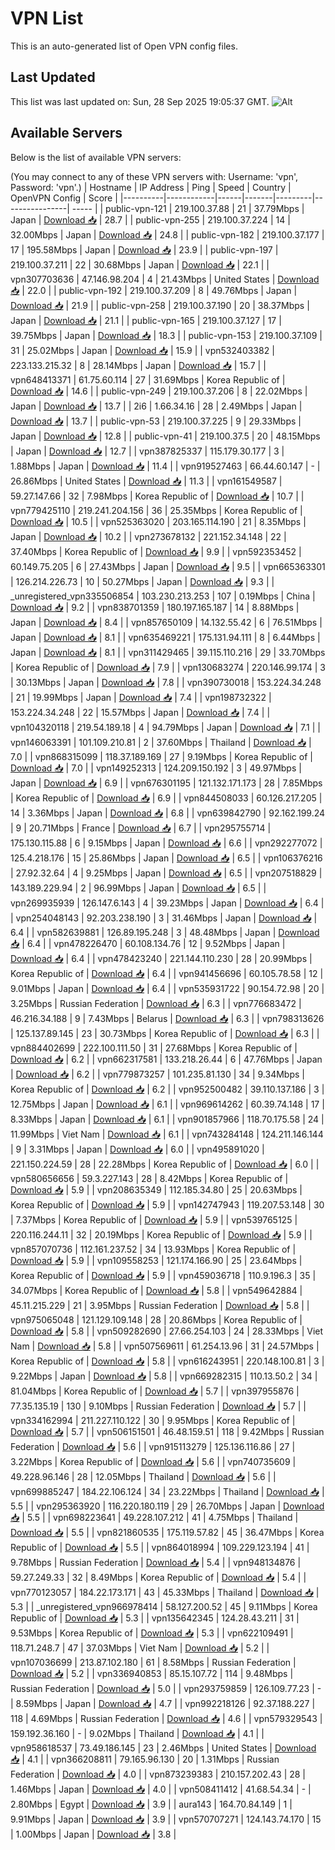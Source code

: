 # VPN List

This is an auto-generated list of Open VPN config files.

## Last Updated

This list was last updated on: Sun, 28 Sep 2025 19:05:37 GMT.
![Alt](https://repobeats.axiom.co/api/embed/186b98318ef1479477931607c1ad7d823f12451f.svg "Repobeats analytics image")

## Available Servers

Below is the list of available VPN servers:

(You may connect to any of these VPN servers with: Username: 'vpn', Password: 'vpn'.)
| Hostname | IP Address | Ping | Speed | Country | OpenVPN Config | Score |
|----------|------------|------|-------|---------|----------------| ----- |
| public-vpn-121 | 219.100.37.88 | 21 | 37.79Mbps | Japan | [Download 📥](./configs/server_0_JP.ovpn) | 28.7 |
| public-vpn-255 | 219.100.37.224 | 14 | 32.00Mbps | Japan | [Download 📥](./configs/server_1_JP.ovpn) | 24.8 |
| public-vpn-182 | 219.100.37.177 | 17 | 195.58Mbps | Japan | [Download 📥](./configs/server_2_JP.ovpn) | 23.9 |
| public-vpn-197 | 219.100.37.211 | 22 | 30.68Mbps | Japan | [Download 📥](./configs/server_3_JP.ovpn) | 22.1 |
| vpn307703636 | 47.146.98.204 | 4 | 21.43Mbps | United States | [Download 📥](./configs/server_4_US.ovpn) | 22.0 |
| public-vpn-192 | 219.100.37.209 | 8 | 49.76Mbps | Japan | [Download 📥](./configs/server_5_JP.ovpn) | 21.9 |
| public-vpn-258 | 219.100.37.190 | 20 | 38.37Mbps | Japan | [Download 📥](./configs/server_6_JP.ovpn) | 21.1 |
| public-vpn-165 | 219.100.37.127 | 17 | 39.75Mbps | Japan | [Download 📥](./configs/server_7_JP.ovpn) | 18.3 |
| public-vpn-153 | 219.100.37.109 | 31 | 25.02Mbps | Japan | [Download 📥](./configs/server_8_JP.ovpn) | 15.9 |
| vpn532403382 | 223.133.215.32 | 8 | 28.14Mbps | Japan | [Download 📥](./configs/server_9_JP.ovpn) | 15.7 |
| vpn648413371 | 61.75.60.114 | 27 | 31.69Mbps | Korea Republic of | [Download 📥](./configs/server_10_KR.ovpn) | 14.6 |
| public-vpn-249 | 219.100.37.206 | 8 | 22.02Mbps | Japan | [Download 📥](./configs/server_11_JP.ovpn) | 13.7 |
| 2i6 | 1.66.34.16 | 28 | 2.49Mbps | Japan | [Download 📥](./configs/server_12_JP.ovpn) | 13.7 |
| public-vpn-53 | 219.100.37.225 | 9 | 29.33Mbps | Japan | [Download 📥](./configs/server_13_JP.ovpn) | 12.8 |
| public-vpn-41 | 219.100.37.5 | 20 | 48.15Mbps | Japan | [Download 📥](./configs/server_14_JP.ovpn) | 12.7 |
| vpn387825337 | 115.179.30.177 | 3 | 1.88Mbps | Japan | [Download 📥](./configs/server_15_JP.ovpn) | 11.4 |
| vpn919527463 | 66.44.60.147 | - | 26.86Mbps | United States | [Download 📥](./configs/server_16_US.ovpn) | 11.3 |
| vpn161549587 | 59.27.147.66 | 32 | 7.98Mbps | Korea Republic of | [Download 📥](./configs/server_17_KR.ovpn) | 10.7 |
| vpn779425110 | 219.241.204.156 | 36 | 25.35Mbps | Korea Republic of | [Download 📥](./configs/server_18_KR.ovpn) | 10.5 |
| vpn525363020 | 203.165.114.190 | 21 | 8.35Mbps | Japan | [Download 📥](./configs/server_19_JP.ovpn) | 10.2 |
| vpn273678132 | 221.152.34.148 | 22 | 37.40Mbps | Korea Republic of | [Download 📥](./configs/server_20_KR.ovpn) | 9.9 |
| vpn592353452 | 60.149.75.205 | 6 | 27.43Mbps | Japan | [Download 📥](./configs/server_21_JP.ovpn) | 9.5 |
| vpn665363301 | 126.214.226.73 | 10 | 50.27Mbps | Japan | [Download 📥](./configs/server_22_JP.ovpn) | 9.3 |
| _unregistered_vpn335506854 | 103.230.213.253 | 107 | 0.19Mbps | China | [Download 📥](./configs/server_23_CN.ovpn) | 9.2 |
| vpn838701359 | 180.197.165.187 | 14 | 8.88Mbps | Japan | [Download 📥](./configs/server_24_JP.ovpn) | 8.4 |
| vpn857650109 | 14.132.55.42 | 6 | 76.51Mbps | Japan | [Download 📥](./configs/server_25_JP.ovpn) | 8.1 |
| vpn635469221 | 175.131.94.111 | 8 | 6.44Mbps | Japan | [Download 📥](./configs/server_26_JP.ovpn) | 8.1 |
| vpn311429465 | 39.115.110.216 | 29 | 33.70Mbps | Korea Republic of | [Download 📥](./configs/server_27_KR.ovpn) | 7.9 |
| vpn130683274 | 220.146.99.174 | 3 | 30.13Mbps | Japan | [Download 📥](./configs/server_28_JP.ovpn) | 7.8 |
| vpn390730018 | 153.224.34.248 | 21 | 19.99Mbps | Japan | [Download 📥](./configs/server_29_JP.ovpn) | 7.4 |
| vpn198732322 | 153.224.34.248 | 22 | 15.57Mbps | Japan | [Download 📥](./configs/server_30_JP.ovpn) | 7.4 |
| vpn104320118 | 219.54.189.18 | 4 | 94.79Mbps | Japan | [Download 📥](./configs/server_31_JP.ovpn) | 7.1 |
| vpn146063391 | 101.109.210.81 | 2 | 37.60Mbps | Thailand | [Download 📥](./configs/server_32_TH.ovpn) | 7.0 |
| vpn868315099 | 118.37.189.169 | 27 | 9.19Mbps | Korea Republic of | [Download 📥](./configs/server_33_KR.ovpn) | 7.0 |
| vpn149252313 | 124.209.150.192 | 3 | 49.97Mbps | Japan | [Download 📥](./configs/server_34_JP.ovpn) | 6.9 |
| vpn676301195 | 121.132.171.173 | 28 | 7.85Mbps | Korea Republic of | [Download 📥](./configs/server_35_KR.ovpn) | 6.9 |
| vpn844508033 | 60.126.217.205 | 14 | 3.36Mbps | Japan | [Download 📥](./configs/server_36_JP.ovpn) | 6.8 |
| vpn639842790 | 92.162.199.24 | 9 | 20.71Mbps | France | [Download 📥](./configs/server_37_FR.ovpn) | 6.7 |
| vpn295755714 | 175.130.115.88 | 6 | 9.15Mbps | Japan | [Download 📥](./configs/server_38_JP.ovpn) | 6.6 |
| vpn292277072 | 125.4.218.176 | 15 | 25.86Mbps | Japan | [Download 📥](./configs/server_39_JP.ovpn) | 6.5 |
| vpn106376216 | 27.92.32.64 | 4 | 9.25Mbps | Japan | [Download 📥](./configs/server_40_JP.ovpn) | 6.5 |
| vpn207518829 | 143.189.229.94 | 2 | 96.99Mbps | Japan | [Download 📥](./configs/server_41_JP.ovpn) | 6.5 |
| vpn269935939 | 126.147.6.143 | 4 | 39.23Mbps | Japan | [Download 📥](./configs/server_42_JP.ovpn) | 6.4 |
| vpn254048143 | 92.203.238.190 | 3 | 31.46Mbps | Japan | [Download 📥](./configs/server_43_JP.ovpn) | 6.4 |
| vpn582639881 | 126.89.195.248 | 3 | 48.48Mbps | Japan | [Download 📥](./configs/server_44_JP.ovpn) | 6.4 |
| vpn478226470 | 60.108.134.76 | 12 | 9.52Mbps | Japan | [Download 📥](./configs/server_45_JP.ovpn) | 6.4 |
| vpn478423240 | 221.144.110.230 | 28 | 20.99Mbps | Korea Republic of | [Download 📥](./configs/server_46_KR.ovpn) | 6.4 |
| vpn941456696 | 60.105.78.58 | 12 | 9.01Mbps | Japan | [Download 📥](./configs/server_47_JP.ovpn) | 6.4 |
| vpn535931722 | 90.154.72.98 | 20 | 3.25Mbps | Russian Federation | [Download 📥](./configs/server_48_RU.ovpn) | 6.3 |
| vpn776683472 | 46.216.34.188 | 9 | 7.43Mbps | Belarus | [Download 📥](./configs/server_49_BY.ovpn) | 6.3 |
| vpn798313626 | 125.137.89.145 | 23 | 30.73Mbps | Korea Republic of | [Download 📥](./configs/server_50_KR.ovpn) | 6.3 |
| vpn884402699 | 222.100.111.50 | 31 | 27.68Mbps | Korea Republic of | [Download 📥](./configs/server_51_KR.ovpn) | 6.2 |
| vpn662317581 | 133.218.26.44 | 6 | 47.76Mbps | Japan | [Download 📥](./configs/server_52_JP.ovpn) | 6.2 |
| vpn779873257 | 101.235.81.130 | 34 | 9.34Mbps | Korea Republic of | [Download 📥](./configs/server_53_KR.ovpn) | 6.2 |
| vpn952500482 | 39.110.137.186 | 3 | 12.75Mbps | Japan | [Download 📥](./configs/server_54_JP.ovpn) | 6.1 |
| vpn969614262 | 60.39.74.148 | 17 | 8.33Mbps | Japan | [Download 📥](./configs/server_55_JP.ovpn) | 6.1 |
| vpn901857966 | 118.70.175.58 | 24 | 11.99Mbps | Viet Nam | [Download 📥](./configs/server_56_VN.ovpn) | 6.1 |
| vpn743284148 | 124.211.146.144 | 9 | 3.31Mbps | Japan | [Download 📥](./configs/server_57_JP.ovpn) | 6.0 |
| vpn495891020 | 221.150.224.59 | 28 | 22.28Mbps | Korea Republic of | [Download 📥](./configs/server_58_KR.ovpn) | 6.0 |
| vpn580656656 | 59.3.227.143 | 28 | 8.42Mbps | Korea Republic of | [Download 📥](./configs/server_59_KR.ovpn) | 5.9 |
| vpn208635349 | 112.185.34.80 | 25 | 20.63Mbps | Korea Republic of | [Download 📥](./configs/server_60_KR.ovpn) | 5.9 |
| vpn142747943 | 119.207.53.148 | 30 | 7.37Mbps | Korea Republic of | [Download 📥](./configs/server_61_KR.ovpn) | 5.9 |
| vpn539765125 | 220.116.244.11 | 32 | 20.19Mbps | Korea Republic of | [Download 📥](./configs/server_62_KR.ovpn) | 5.9 |
| vpn857070736 | 112.161.237.52 | 34 | 13.93Mbps | Korea Republic of | [Download 📥](./configs/server_63_KR.ovpn) | 5.9 |
| vpn109558253 | 121.174.166.90 | 25 | 23.64Mbps | Korea Republic of | [Download 📥](./configs/server_64_KR.ovpn) | 5.9 |
| vpn459036718 | 110.9.196.3 | 35 | 34.07Mbps | Korea Republic of | [Download 📥](./configs/server_65_KR.ovpn) | 5.8 |
| vpn549642884 | 45.11.215.229 | 21 | 3.95Mbps | Russian Federation | [Download 📥](./configs/server_66_RU.ovpn) | 5.8 |
| vpn975065048 | 121.129.109.148 | 28 | 20.86Mbps | Korea Republic of | [Download 📥](./configs/server_67_KR.ovpn) | 5.8 |
| vpn509282690 | 27.66.254.103 | 24 | 28.33Mbps | Viet Nam | [Download 📥](./configs/server_68_VN.ovpn) | 5.8 |
| vpn507569611 | 61.254.13.96 | 31 | 24.57Mbps | Korea Republic of | [Download 📥](./configs/server_69_KR.ovpn) | 5.8 |
| vpn616243951 | 220.148.100.81 | 3 | 9.22Mbps | Japan | [Download 📥](./configs/server_70_JP.ovpn) | 5.8 |
| vpn669282315 | 110.13.50.2 | 34 | 81.04Mbps | Korea Republic of | [Download 📥](./configs/server_71_KR.ovpn) | 5.7 |
| vpn397955876 | 77.35.135.19 | 130 | 9.10Mbps | Russian Federation | [Download 📥](./configs/server_72_RU.ovpn) | 5.7 |
| vpn334162994 | 211.227.110.122 | 30 | 9.95Mbps | Korea Republic of | [Download 📥](./configs/server_73_KR.ovpn) | 5.7 |
| vpn506151501 | 46.48.159.51 | 118 | 9.42Mbps | Russian Federation | [Download 📥](./configs/server_74_RU.ovpn) | 5.6 |
| vpn915113279 | 125.136.116.86 | 27 | 3.22Mbps | Korea Republic of | [Download 📥](./configs/server_75_KR.ovpn) | 5.6 |
| vpn740735609 | 49.228.96.146 | 28 | 12.05Mbps | Thailand | [Download 📥](./configs/server_76_TH.ovpn) | 5.6 |
| vpn699885247 | 184.22.106.124 | 34 | 23.22Mbps | Thailand | [Download 📥](./configs/server_77_TH.ovpn) | 5.5 |
| vpn295363920 | 116.220.180.119 | 29 | 26.70Mbps | Japan | [Download 📥](./configs/server_78_JP.ovpn) | 5.5 |
| vpn698223641 | 49.228.107.212 | 41 | 4.75Mbps | Thailand | [Download 📥](./configs/server_79_TH.ovpn) | 5.5 |
| vpn821860535 | 175.119.57.82 | 45 | 36.47Mbps | Korea Republic of | [Download 📥](./configs/server_80_KR.ovpn) | 5.5 |
| vpn864018994 | 109.229.123.194 | 41 | 9.78Mbps | Russian Federation | [Download 📥](./configs/server_81_RU.ovpn) | 5.4 |
| vpn948134876 | 59.27.249.33 | 32 | 8.49Mbps | Korea Republic of | [Download 📥](./configs/server_82_KR.ovpn) | 5.4 |
| vpn770123057 | 184.22.173.171 | 43 | 45.33Mbps | Thailand | [Download 📥](./configs/server_83_TH.ovpn) | 5.3 |
| _unregistered_vpn966978414 | 58.127.200.52 | 45 | 9.11Mbps | Korea Republic of | [Download 📥](./configs/server_84_KR.ovpn) | 5.3 |
| vpn135642345 | 124.28.43.211 | 31 | 9.53Mbps | Korea Republic of | [Download 📥](./configs/server_85_KR.ovpn) | 5.3 |
| vpn622109491 | 118.71.248.7 | 47 | 37.03Mbps | Viet Nam | [Download 📥](./configs/server_86_VN.ovpn) | 5.2 |
| vpn107036699 | 213.87.102.180 | 61 | 8.58Mbps | Russian Federation | [Download 📥](./configs/server_87_RU.ovpn) | 5.2 |
| vpn336940853 | 85.15.107.72 | 114 | 9.48Mbps | Russian Federation | [Download 📥](./configs/server_88_RU.ovpn) | 5.0 |
| vpn293759859 | 126.109.77.23 | - | 8.59Mbps | Japan | [Download 📥](./configs/server_89_JP.ovpn) | 4.7 |
| vpn992218126 | 92.37.188.227 | 118 | 4.69Mbps | Russian Federation | [Download 📥](./configs/server_90_RU.ovpn) | 4.6 |
| vpn579329543 | 159.192.36.160 | - | 9.02Mbps | Thailand | [Download 📥](./configs/server_91_TH.ovpn) | 4.1 |
| vpn958618537 | 73.49.186.145 | 23 | 2.46Mbps | United States | [Download 📥](./configs/server_92_US.ovpn) | 4.1 |
| vpn366208811 | 79.165.96.130 | 20 | 1.31Mbps | Russian Federation | [Download 📥](./configs/server_93_RU.ovpn) | 4.0 |
| vpn873239383 | 210.157.202.43 | 28 | 1.46Mbps | Japan | [Download 📥](./configs/server_94_JP.ovpn) | 4.0 |
| vpn508411412 | 41.68.54.34 | - | 2.80Mbps | Egypt | [Download 📥](./configs/server_95_EG.ovpn) | 3.9 |
| aura143 | 164.70.84.149 | 1 | 9.91Mbps | Japan | [Download 📥](./configs/server_96_JP.ovpn) | 3.9 |
| vpn570707271 | 124.143.74.170 | 15 | 1.00Mbps | Japan | [Download 📥](./configs/server_97_JP.ovpn) | 3.8 |
